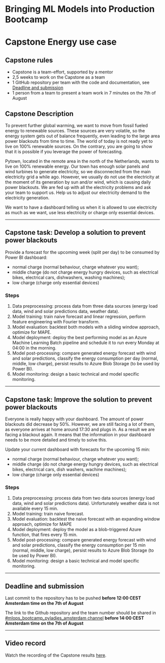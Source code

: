 # Bringing ML Models into Production Bootcamp
# Capstone Energy use case

## Capstone rules
- Capstone is a team-effort, supported by a mentor
- 2,5 weeks to work on the Capstone as a team
- 1 GitHub repository per team with the code and documentation, see [Deadline and submission](#deadline-and-submission)
- 1 person from a team to present a team work in 7 minutes on the 7th of August

## Capstone Description
To prevent further global warming, we want to move from fossil fueled energy to renewable sources. These sources are very volatile, so the energy system gets out of balance frequently, even leading to the large area power blackouts from time to time. The world of today is not ready yet to live on 100% renewable sources. On the contrary, you are going to show that it is possible if you leverage the power of forecasting.

Pytown, located in the remote area in the north of the Netherlands, wants to live on 100% renewable energy. Our town has enough solar panels and wind turbines to generate electricity, so we disconnected from the main electricity grid a while ago. However, we usually do not use the electricity at the moment of its generation by sun and/or wind, which is causing daily power blackouts. We are fed up with all the electricity problems and ask your team to support us. Help us to adjust our electricity demand to the electricity generation.

We want to have a dashboard telling us when it is allowed to use electricity as much as we want, use less electricity or charge only essential devices.

---
## Capstone task: Develop a solution to prevent power blackouts

Provide a forecast for the upcoming week (split per day) to be consumed by Power BI dashboard:
- normal charge (normal behaviour, charge whatever you want);
- middle charge (do not charge energy hungry devices, such as electrical bikes, electrical cars, dishwashers, washing machines);
- low charge (charge only essential devices)

### Steps

1. Data preprocessing: process data from three data sources (energy load data, wind and solar predictions data, weather data).
2. Model training: train naive forecast and linear regression, perform feature engineering with Fourier transform.
3. Model evaluation: backtest both models with a sliding window approach, optimize for MAPE.
4. Model deployment: deploy the best performing model as an Azure Machine Learning Batch pipeline and schedule it to run every Monday at 04:00 in the morning.
5. Model post-processing: compare generated energy forecast with wind and solar predictions, classify the energy consumption per day (normal, middle, low charge), persist results to Azure Blob Storage (to be used by Power BI).
6. Model monitoring: design a basic technical and model specific monitoring.

---
## Capstone task: Improve the solution to prevent power blackouts
Everyone is really happy with your dashboard. The amount of power blackouts did decrease by 50%. However, we are still facing a lot of them, as everyone arrives at home around 17:30 and plugs in. As a result we are facing a blackout again. It means that the information in your dashboard needs to be more detailed and timely to solve this.

Update your current dashboard with forecasts for the upcoming 15 min:
- normal charge (normal behaviour, charge whatever you want);
- middle charge (do not charge energy hungry devices, such as electrical bikes, electrical cars, dish washers, wachine machines);
- low charge (charge only essential devices)

### Steps

1. Data preprocessing: process data from two data sources (energy load data, wind and solar predictions data). Unfortunately weather data is not available every 15 min.
2. Model training: train naive forecast.
3. Model evaluation: backtest the naive forecast with an expanding window approach, optimize for MAPE
4. Model deployment: deploy the model as a blob-triggered Azure function, that fires every 15 min.
5. Model post-processing: compare generated energy forecast with wind and solar predictions, classify the energy consumption per 15 min (normal, middle, low charge), persist results to Azure Blob Storage (to be used by Power BI).
6. Model monitoring: design a basic technical and model specific monitoring.

---
## Deadline and submission

Last commit to the repository has to be pushed **before 12:00 CEST Amsterdam time on the 7th of August**

The link to the Github repository and the team number should be shared in [#mlops_bootcamp_pyladies_amsterdam channel](https://pyladies.slack.com/archives/C026H5HMF4L) **before 14:00 CEST Amsterdam time on the 7th of August**

---
## Video record
Watch the recording of the Capstone results [here]( https://youtu.be/aLReepA68Nk).
